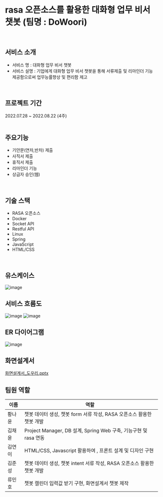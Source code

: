 # rasa 오픈소스를 활용한 대화형 업무 비서 챗봇 (팀명 : DoWoori)
<br>

## 서비스 소개
* 서비스 명 : 대화형 업무 비서 챗봇  
* 서비스 설명 : 기업에게 대화형 업무 비서 챗봇을 통해 서류제출 및 리마인더 기능 제공함으로써 업무능률향상 및 편리함 제고
<br>

## 프로젝트 기간
2022.07.28 ~ 2022.08.22 (4주)
<br>
<br>
## 주요기능 
* 기안문(연차,반차) 제출
* 사직서 제출
* 휴직서 제출
* 리마인더 기능 
* 상급자 승인(웹) 
<br>

## 기술 스택
* RASA 오픈소스
* Docker
* Socket API
* Restful API
* Linux
* Spring
* JavaScript
* HTML/CSS
<br>

## 유스케이스
![image](https://user-images.githubusercontent.com/105588954/184627602-e9100ac1-0b94-4b39-a36e-0da7bcd4f23c.png)
<br>

## 서비스 흐름도
![image](https://user-images.githubusercontent.com/105588954/184627869-fa34789f-ea54-4161-88e5-4e3c090aefda.png)
![image](https://user-images.githubusercontent.com/105588954/184627893-e6b2d5c7-b5eb-475e-8379-5e19213bf7a0.png)
<br>

## ER 다이어그램
![image](https://user-images.githubusercontent.com/105588954/184627698-be449b42-4356-442d-912c-aee4d760c5f9.png)
<br>

## 화면설계서
[화면설계서_도우리.pptx](https://github.com/2022-SMHRD-KDT-BigData-6/DoWoori/files/9336880/_.pptx)
<br>

## 팀원 역할
| 이름    | 역할                                            
|------|------------|
| 황나윤  |챗봇 데이터 생성, 챗봇  form 서류 작성, RASA 오픈소스 활용한 챗봇 개발| 
| 김채윤  |Project Manager, DB 설계, Spring Web 구축, 기능구현 및 rasa 연동|
| 김연이  |HTML/CSS, Javascript 활용하여 , 프론트 설계 및 디자인 구현|
| 김준성  |챗봇 데이터 생성, 챗봇 intent 서류 작성, RASA 오픈소스 활용한 챗봇 개발 |   
| 류민호  |챗봇 캘린더 입력값 받기 구현, 화면설계서 챗봇 제작 |

